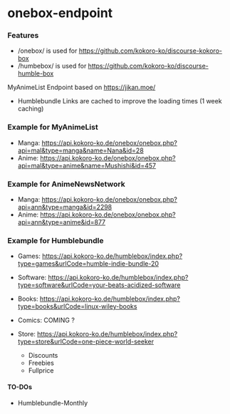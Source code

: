 # onebox-endpoint


### Features
- /onebox/ is used for https://github.com/kokoro-ko/discourse-kokoro-box
- /humbebox/ is used for https://github.com/kokoro-ko/discourse-humble-box

MyAnimeList Endpoint based on https://jikan.moe/
- Humblebundle Links are cached to improve the loading times (1 week caching)

### Example for MyAnimeList
- Manga: https://api.kokoro-ko.de/onebox/onebox.php?api=mal&type=manga&name=Nana&id=28
- Anime: https://api.kokoro-ko.de/onebox/onebox.php?api=mal&type=anime&name=Mushishi&id=457


### Example for AnimeNewsNetwork
- Manga: https://api.kokoro-ko.de/onebox/onebox.php?api=ann&type=manga&id=2298
- Anime: https://api.kokoro-ko.de/onebox/onebox.php?api=ann&type=anime&id=877


### Example for Humblebundle
- Games: https://api.kokoro-ko.de/humblebox/index.php?type=games&urlCode=humble-indie-bundle-20
- Software: https://api.kokoro-ko.de/humblebox/index.php?type=software&urlCode=your-beats-acidized-software
- Books: https://api.kokoro-ko.de/humblebox/index.php?type=books&urlCode=linux-wiley-books
- Comics: COMING ? 

- Store: https://api.kokoro-ko.de/humblebox/index.php?type=store&urlCode=one-piece-world-seeker 
    + Discounts
    + Freebies
    + Fullprice


#### TO-DOs
- Humblebundle-Monthly